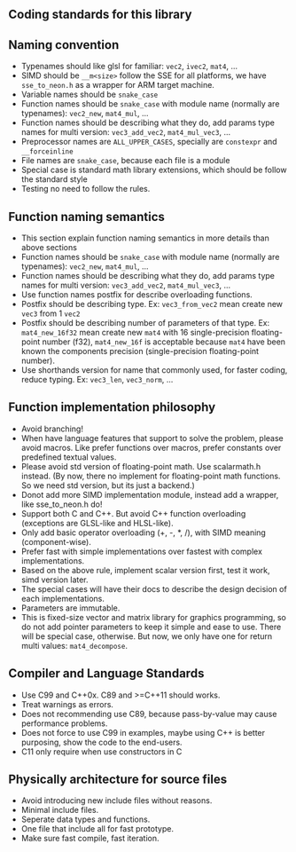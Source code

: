 Coding standards for this library
---------------------------------


Naming convention
-----------------
- Typenames should like glsl for familiar: `vec2`, `ivec2`, `mat4`, ...
- SIMD should be `__m<size>` follow the SSE for all platforms, we have `sse_to_neon.h` as a wrapper for ARM target machine.
- Variable names should be `snake_case`
- Function names should be `snake_case` with module name (normally are typenames): `vec2_new`, `mat4_mul`, ...
- Function names should be describing what they do, add params type names for multi version: `vec3_add_vec2`, `mat4_mul_vec3`, ...
- Preprocessor names are `ALL_UPPER_CASES`, specially are `constexpr` and `__forceinline`
- File names are `snake_case`, because each file is a module
- Special case is standard math library extensions, which should be follow the standard style
- Testing no need to follow the rules.


Function naming semantics
-------------------------
- This section explain function naming semantics in more details than above sections
- Function names should be `snake_case` with module name (normally are typenames): `vec2_new`, `mat4_mul`, ...
- Function names should be describing what they do, add params type names for multi version: `vec3_add_vec2`, `mat4_mul_vec3`, ...
- Use function names postfix for describe overloading functions.
- Postfix should be describing type. Ex: `vec3_from_vec2` mean create new `vec3` from 1 `vec2`
- Postfix should be describing number of parameters of that type. Ex: `mat4_new_16f32` mean create new `mat4` with 16 single-precision floating-point number (f32), `mat4_new_16f` is acceptable because `mat4` have been known the components precision (single-precision floating-point number).
- Use shorthands version for name that commonly used, for faster coding, reduce typing. Ex: `vec3_len`, `vec3_norm`, ...


Function implementation philosophy
----------------------------------
- Avoid branching!
- When have language features that support to solve the problem, please avoid macros. Like prefer functions over macros, prefer constants over predefined textual values. 
- Please avoid std version of floating-point math. Use scalarmath.h instead. (By now, there no implement for floating-point math functions. So we need std version, but its just a backend.)
- Donot add more SIMD implementation module, instead add a wrapper, like sse_to_neon.h do!
- Support both C and C++. But avoid C++ function overloading (exceptions are GLSL-like and HLSL-like).
- Only add basic operator overloading (+, -, *, /), with SIMD meaning (component-wise).
- Prefer fast with simple implementations over fastest with complex implementations.
- Based on the above rule, implement scalar version first, test it work, simd version later.
- The special cases will have their docs to describe the design decision of each implementations.
- Parameters are immutable.
- This is fixed-size vector and matrix library for graphics programming, so do not add pointer parameters to keep it simple and ease to use. There will be special case, otherwise. But now, we only have one for return multi values: `mat4_decompose`.


Compiler and Language Standards
-------------------------------
- Use C99 and C++0x. C89 and >=C++11 should works. 
- Treat warnings as errors.
- Does not recommending use C89, because pass-by-value may cause performance problems.
- Does not force to use C99 in examples, maybe using C++ is better purposing, show the code to the end-users. 
- C11 only require when use constructors in C


Physically architecture for source files
----------------------------------------
- Avoid introducing new include files without reasons.
- Minimal include files.
- Seperate data types and functions.
- One file that include all for fast prototype.
- Make sure fast compile, fast iteration.
